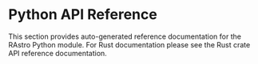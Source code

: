 # Python API Reference

This section provides auto-generated reference documentation for the RAstro Python module. For 
Rust documentation please see the Rust crate API reference documentation.